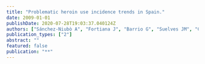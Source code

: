 ```yaml
---
title: "Problematic heroin use incidence trends in Spain."
date: 2009-01-01
publishDate: 2020-07-28T19:03:37.040124Z
authors: ["Sánchez-Niubò A", "Fortiana J", "Barrio G", "Suelves JM", "Correa JF", "Domingo-Salvany A"]
publication_types: ["2"]
abstract: ""
featured: false
publication: "**"
---
```


